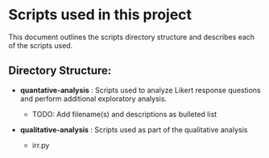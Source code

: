 
# Scripts used in this project

This document outlines the scripts directory structure and describes each of the scripts used. 







## Directory Structure:
* __quantative-analysis__ : Scripts used to analyze Likert response questions and perform additional exploratory analysis.
	* TODO: Add filename(s) and descriptions as bulleted list

* __qualitative-analysis__ : Scripts used as part of the qualitative analysis
	* irr.py  
